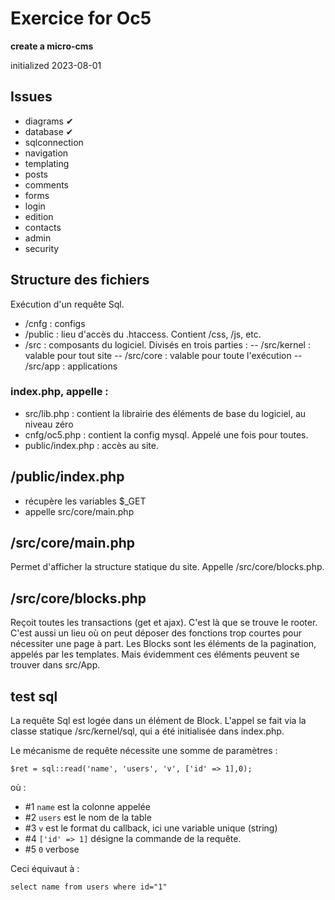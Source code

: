 # Exercice for Oc5

**create a micro-cms**

initialized 2023-08-01

## Issues

- diagrams ✔
- database ✔
- sqlconnection
- navigation
- templating
- posts
- comments
- forms
- login
- edition
- contacts
- admin
- security

## Structure des fichiers

Exécution d'un requête Sql.

- /cnfg : configs
- /public : lieu d'accès du .htaccess. Contient /css, /js, etc.
- /src : composants du logiciel. Divisés en trois parties : 
-- /src/kernel : valable pour tout site
-- /src/core : valable pour toute l'exécution
-- /src/app : applications

### index.php, appelle :

- src/lib.php : contient la librairie des éléments de base du logiciel, au niveau zéro
- cnfg/oc5.php : contient la config mysql. Appelé une fois pour toutes. 
- public/index.php : accès au site.

## /public/index.php

- récupère les variables $_GET
- appelle src/core/main.php

## /src/core/main.php

Permet d'afficher la structure statique du site.
Appelle /src/core/blocks.php.

## /src/core/blocks.php

Reçoit toutes les transactions (get et ajax).
C'est là que se trouve le rooter.
C'est aussi un lieu où on peut déposer des fonctions trop courtes pour nécessiter une page à part.
Les Blocks sont les éléments de la pagination, appelés par les templates.
Mais évidemment ces éléments peuvent se trouver dans src/App.

## test sql

La requête Sql est logée dans un élément de Block.
L'appel se fait via la classe statique /src/kernel/sql, qui a été initialisée dans index.php.

Le mécanisme de requête nécessite une somme de paramètres : 

    $ret = sql::read('name', 'users', 'v', ['id' => 1],0);

où :

- #1 `name` est la colonne appelée
- #2 `users` est le nom de la table
- #3 `v` est le format du callback, ici une variable unique (string)
- #4 `['id' => 1]` désigne la commande de la requête.
- #5 `0` verbose

Ceci équivaut à :

    select name from users where id="1"

